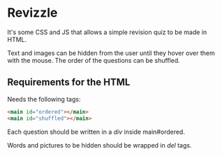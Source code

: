 Revizzle
========

It's some CSS and JS that allows a simple revision quiz to be made in HTML.

Text and images can be hidden from the user until they hover over them with the mouse. The order of the questions can be shuffled.

Requirements for the HTML
-------------------------

Needs the following tags:
```HTML
<main id="ordered"></main>
<main id="shuffled"></main>
```

Each question should be written in a *div* inside main#ordered.

Words and pictures to be hidden should be wrapped in *del* tags.
